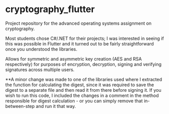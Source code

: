 # cryptography_flutter

Project repository for the advanced operating systems assignment on cryptography.

Most students chose C#/.NET for their projects; I was interested in seeing if this was possible in Flutter and it turned out to be fairly straightforward once you understood the libraries.

Allows for symmetric and asymmetric key creation (AES and RSA respectively) for purposes of encryption, decryption, signing and verifying signatures across multiple users.

**A minor change was made to one of the libraries used where I extracted the function for calculating the digest, since it was required to save the digest to a separate file and then read it from there before signing it. If you wish to run this code, I included the changes in a comment in the method responsible for digest calculation - or you can simply remove that in-between-step and run it that way.
